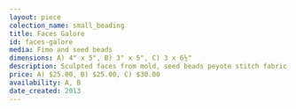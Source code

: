 ```yaml
---
layout: piece
colection_name: small_beading
title: Faces Galore
id: faces-galore
media: Fimo and seed beads
dimensions: A) 4" x 5", B) 3" x 5", C) 3 x 6½"
description: Sculpted faces from mold, seed beads peyote stitch fabric.
price: A) $25.00, B) $25.00, C) $30.00
availability: A, B
date_created: 2013
---
```

